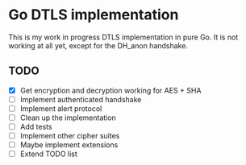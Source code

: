 # Go DTLS implementation

This is my work in progress DTLS implementation in pure Go.
It is not working at all yet, except for the DH_anon handshake.

## TODO

* [x] Get encryption and decryption working for AES + SHA
* [ ] Implement authenticated handshake
* [ ] Implement alert protocol
* [ ] Clean up the implementation
* [ ] Add tests
* [ ] Implement other cipher suites
* [ ] Maybe implement extensions
* [ ] Extend TODO list
